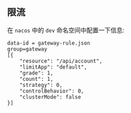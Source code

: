## 限流
在 `nacos` 中的 `dev` 命名空间中配置一下信息:
```
data-id = gateway-rule.json
group=gateway
[{
    "resource": "/api/account",
    "limitApp": "default",
    "grade": 1,
    "count": 1,
    "strategy": 0,
    "controlBehavior": 0,
    "clusterMode": false
}]
```
